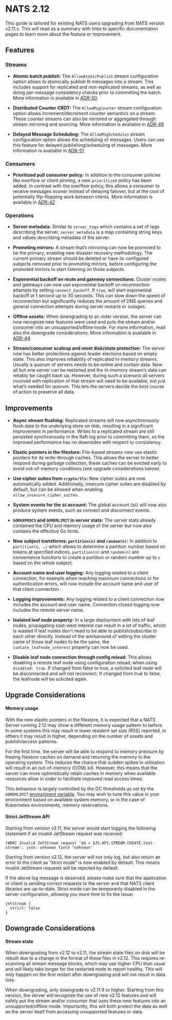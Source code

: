 # NATS 2.12

This guide is tailored for existing NATS users upgrading from NATS version v2.11.x. This will read as a summary with links to specific documentation pages to learn more about the feature or improvement.

## Features

### Streams

* **Atomic batch publish:** The `AllowAtomicPublish` stream configuration option allows to atomically publish N messages into a stream. This includes support for replicated and non-replicated streams, as well as doing per-message consistency checks prior to committing the batch. More information is available in [ADR-50](https://github.com/nats-io/nats-architecture-and-design/blob/main/adr/ADR-50.md).

* **Distributed Counter CRDT:** The `AllowMsgCounter` stream configuration option allows increment/decrement counter semantics on a stream. These counter streams can also be mirrored or aggregated through stream mirroring and sourcing. More information is available in [ADR-49](https://github.com/nats-io/nats-architecture-and-design/blob/main/adr/ADR-49.md)

* **Delayed Message Scheduling:** The `AllowMsgSchedules` stream configuration option allows the scheduling of messages. Users can use this feature for delayed publishing/scheduling of messages. More information is available in [ADR-51](https://github.com/nats-io/nats-architecture-and-design/blob/main/adr/ADR-51.md)

### Consumers

* **Prioritized pull consumer policy:** In addition to the consumer policies like overflow or client pinning, a new `prioritized` policy has been added. In contrast with the overflow policy, this allows a consumer to receive messages sooner instead of delaying failover, but at the cost of potentially flip-flopping work between clients. More information is available in [ADR-42](https://github.com/nats-io/nats-architecture-and-design/blob/main/adr/ADR-42.md#prioritized-policy)

### Operations

* **Server metadata:** Similar to `server_tags` which contains a set of tags describing the server, `server_metadata` is a map containing string keys and values describing metadata of the server.

* **Promoting mirrors:** A stream that’s mirroring can now be promoted to be the primary, enabling new disaster recovery methodology. The current primary stream should be deleted or have its configured subjects removed prior to promoting mirrors, before configuring the promoted mirrors to  start listening on those subjects.

* **Exponential backoff on route and gateway connections:** Cluster routes and gateways can now use exponential backoff on reconnection attempts by setting `connect_backoff`. If `true`, will start exponential backoff at 1 second up to 30 seconds. This can slow down the speed of reconnection but significantly reduces the amount of DNS queries and general connection attempts during server restarts or outages.

* **Offline assets:** When downgrading to an older version, the server can now recognize new features were used and puts the stream and/or consumer into an unsupported/offline mode. For more information, read also the downgrade considerations. More information is available in [ADR-44](https://github.com/nats-io/nats-architecture-and-design/blob/main/adr/ADR-44.md#offline-assets)

* **Stream/consumer scaleup and reset disk/state protection:** The server now has better protections against leader elections based on empty state. This also improves reliability of replicated in-memory streams. Usually a quorum of servers needs to be online and contain data. Now all but one server can be restarted and the in-memory stream’s data can reliably be caught back up. However, during such a scenario all servers involved with replication of that stream will need to be available, not just what’s needed for quorum. This lets the servers decide the best course of action to preserve all data.

## Improvements

* **Async stream flushing:** Replicated streams will now asynchronously flush data to the underlying store on disk, resulting in a significant improvement in performance. Writes to a replicated stream are still persisted synchronously in the Raft log prior to committing them, so the improved performance has no downsides with respect to consistency.

* **Elastic pointers in the filestore:** File-based streams now use elastic pointers for its write-through caches. This allows the server to better respond during garbage collection, these caches can be evicted early to avoid out-of-memory conditions (see upgrade considerations below).

* **Use cipher suites from `crypto/tls`:** New cipher suites are now automatically added. Additionally, insecure cipher suites are disabled by default, but can be allowed when enabling `allow_insecure_cipher_suites`.

* **System events for the `$G` account:** The global account (`$G`) will now also produce system events, such as connect and disconnect events.

* **`GOMAXPROCS` and `GOMEMLIMIT` in server stats:** The server stats already contained the CPU and memory usage of the server but now also contains the effective Go limits.

* **New subject transforms: `partition(n)` and `random(n)`:** In addition to `partition(n, …)` which allows to determine a partition number based on tokens at specified indices, `partition(n)` and `random(n)` are convenience functions to create a partition or random number up to `n` based on the whole subject.

* **Account name and user logging:** Any logging related to a client connection, for example when reaching maximum connections or for authentication errors, will now include the account name and user of that client connection.

* **Logging improvements:** Any logging related to a client connection now includes the account and user name. Connection closed logging now includes the remote server name.

* **Isolated leaf node property:** In a large deployment with lots of leaf nodes, propagating east-west interest can result in a lot of traffic, which is wasted if leaf nodes don't need to be able to publish/subscribe to each other directly. Instead of the workaround of setting the cluster name of those leaf nodes to be the same, the `isolate_leafnode_interest` property can now be used.

* **Disable leaf node connection through config reload:** This allows disabling a remote leaf node using configuration reload, when using `disabled: true`. If changed from false to true, a solicited leaf node will be disconnected and will not reconnect. If changed from true to false, the leafnode will be solicited again.

## Upgrade Considerations

#### Memory usage

With the new elastic pointers in the filestore, it is expected that a NATS Server running 2.12 may show a different memory usage pattern to before. In some systems this may result in lower resident set size (RSS) reported, in others it may result in higher, depending on the number of assets and publish/access patterns. 

For the first time, the server will be able to respond to memory pressure by freeing filestore caches on demand and returning the memory to the operating system. This reduces the chance that sudden spikes in utilisation will result in an out-of-memory (OOM) kill. However, this means that the server can more optimistically retain caches in memory when available resources allow in order to facilitate improved read access times.

This behaviour is largely controlled by the GC thresholds as set by the `GOMEMLIMIT` [environment variable](https://tip.golang.org/doc/gc-guide#Memory_limit). You may wish to tune this value in your environment based on available system memory, or in the case of Kubernetes environments, memory reservations.

#### Strict JetStream API

Starting from version v2.11, the server would start logging the following statement if an invalid JetStream request was received:

```  
[WRN] Invalid JetStream request '$G > $JS.API.STREAM.CREATE.test-stream': json: unknown field "unknown"  
```

Starting from version v2.12, the server will not only log, but also return an error to the client as “strict mode” is now enabled by default. This means invalid JetStream requests will be rejected by default.

If the above log message is observed, please make sure that the application or client is sending correct requests to the server and that NATS client libraries are up-to-date. Strict mode can be temporarily disabled in the server configuration, allowing you more time to fix the issue:

```  
jetstream {  
  strict: false  
}  
```

## Downgrade Considerations

#### Stream state
When downgrading from v2.12 to v2.11, the stream state files on disk will be rebuilt due to a change in the format of these files in v2.12. This requires re-scanning all stream message blocks, which may use higher CPU than usual and will likely take longer for the restarted node to report healthy. This will only happen on the first restart after downgrading and will not result in data loss.

When downgrading, only downgrade to v2.11.9 or higher. Starting from this version, the server will recognize the use of new v2.12 features and will safely put the stream and/or consumer that uses these new features into an unsupported/offline mode. Importantly, this will both protect the data as well as the server itself from accessing unsupported features or data.
